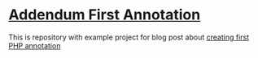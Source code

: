 # [Addendum First Annotation](https://maslosoft.com/blog/2017/03/27/creating-your-first-php-annotation-with-addendum/)

This is repository with example project for
blog post about [creating first PHP annotation](https://maslosoft.com/blog/2017/03/27/creating-your-first-php-annotation-with-addendum/)
